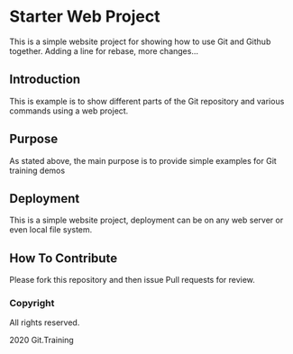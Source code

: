 # Starter Web Project

This is a simple website project for
showing how to use Git and Github together.
Adding a line for rebase, more changes...

## Introduction

This is example is to show different parts
of the Git repository and various commands
using a web project.

## Purpose

As stated above, the main purpose is to
provide simple examples for Git training
demos

## Deployment

This is a simple website project, deployment
can be on any web server or even local
file system.

## How To Contribute

Please fork this repository and then issue
Pull requests for review.

### Copyright
All rights reserved.

2020 Git.Training